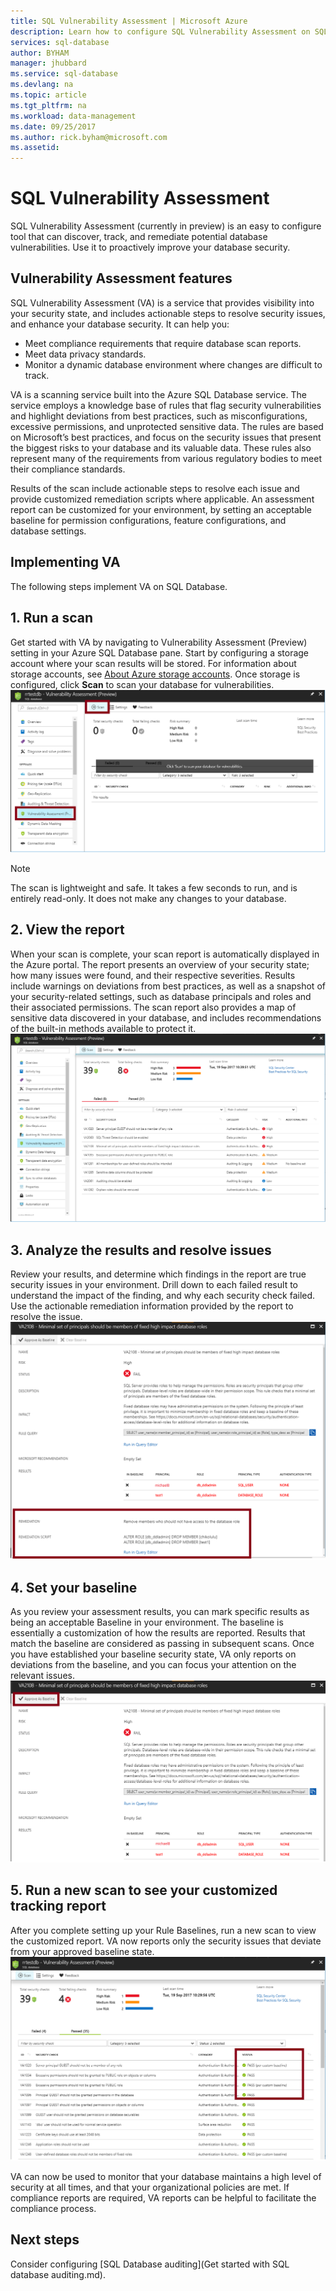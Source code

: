 ```yaml
---
title: SQL Vulnerability Assessment | Microsoft Azure
description: Learn how to configure SQL Vulnerability Assessment on SQL Database.
services: sql-database
author: BYHAM
manager: jhubbard
ms.service: sql-database
ms.devlang: na
ms.topic: article
ms.tgt_pltfrm: na
ms.workload: data-management
ms.date: 09/25/2017
ms.author: rick.byham@microsoft.com
ms.assetid:  
---
```


# SQL Vulnerability Assessment

SQL Vulnerability Assessment (currently in preview) is an easy to configure tool that can discover, track, and remediate potential database vulnerabilities. Use it to proactively improve your database security.  

## Vulnerability Assessment features  
SQL Vulnerability Assessment (VA) is a service that provides visibility into your security state, and includes actionable steps to resolve security issues, and enhance your database security. It can help you:  
- Meet compliance requirements that require database scan reports.  
- Meet data privacy standards.  
- Monitor a dynamic database environment where changes are difficult to track.  

VA is a scanning service built into the Azure SQL Database service. The service employs a knowledge base of rules that flag security vulnerabilities and highlight deviations from best practices, such as misconfigurations, excessive permissions, and unprotected sensitive data. The rules are based on Microsoft’s best practices, and focus on the security issues that present the biggest risks to your database and its valuable data. These rules also represent many of the requirements from various regulatory bodies to meet their compliance standards.  

Results of the scan include actionable steps to resolve each issue and provide customized remediation scripts where applicable. An assessment report can be customized for your environment, by setting an acceptable baseline for permission configurations, feature configurations, and database settings.   

## Implementing VA  
The following steps implement VA on SQL Database.  

## 1. Run a scan  
Get started with VA by navigating to Vulnerability Assessment (Preview) setting in your Azure SQL Database pane. Start by configuring a storage account where your scan results will be stored. For information about storage accounts, see [About Azure storage accounts](../storage/common/storage-create-storage-account.md). Once storage is configured, click **Scan** to scan your database for vulnerabilities.  
![Scan a database](./media/sql-vulnerability-assessment/pp_va_initialize.png)  
  > [!NOTE]   
  > The scan is lightweight and safe. It takes a few seconds to run, and is entirely read-only. It does not make any changes to your database.  

## 2. View the report  
When your scan is complete, your scan report is automatically displayed in the Azure portal. The report presents an overview of your security state; how many issues were found, and their respective severities. Results include warnings on deviations from best practices, as well as a snapshot of your security-related settings, such as database principals and roles and their associated permissions. The scan report also provides a map of sensitive data discovered in your database, and includes recommendations of the built-in methods available to protect it.  
![View the report](./media/sql-vulnerability-assessment/pp_main_getstarted.png)  

## 3. Analyze the results and resolve issues  
Review your results, and determine which findings in the report are true security issues in your environment. Drill down to each failed result to understand the impact of the finding, and why each security check failed. Use the actionable remediation information provided by the report to resolve the issue.  
![Analyze the report](./media/sql-vulnerability-assessment/pp_fail_rule_show_remediation.png)    

## 4. Set your baseline  
As you review your assessment results, you can mark specific results as being an acceptable Baseline in your environment. The baseline is essentially a customization of how the results are reported. Results that match the baseline are considered as passing in subsequent scans. Once you have established your baseline security state, VA only reports on deviations from the baseline, and you can focus your attention on the relevant issues.  
![Set your baseline](./media/sql-vulnerability-assessment/pp_fail_rule_show_baseline.png)  

## 5. Run a new scan to see your customized tracking report  
After you complete setting up your Rule Baselines, run a new scan to view the customized report. VA now reports only the security issues that deviate from your approved baseline state.  
![View your customized report](./media/sql-vulnerability-assessment/pp_pass_main_with_baselines.png)  

VA can now be used to monitor that your database maintains a high level of security at all times, and that your organizational policies are met. If compliance reports are required, VA reports can be helpful to facilitate the compliance process.  

## Next steps  
Consider configuring [SQL Database auditing](Get started with SQL database auditing.md).  
